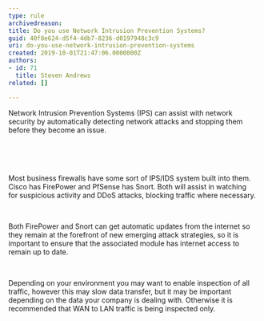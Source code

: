 ```yaml
---
type: rule
archivedreason: 
title: Do you use Network Intrusion Prevention Systems?
guid: 40f8e624-d5f4-4db7-8236-d0197948c3c9
uri: do-you-use-network-intrusion-prevention-systems
created: 2019-10-01T21:47:06.0000000Z
authors:
- id: 71
  title: Steven Andrews
related: []

---
```



Network Intrusion Prevention Systems (IPS) can assist with network security by automatically detecting network attacks and stopping them before they become an issue.<br><div><br></div>
<br><excerpt class='endintro'></excerpt><br>
<p>​​Most business firewalls have some sort of IPS/IDS system built into them. Cisco has FirePower and&#160;PfSense has Snort​. Both will assist in watching for&#160;suspicious activity and DDoS attacks, blocking traffic where necessary.<br></p><p><br></p><p>Both FirePower and Snort ​can get automatic updates from the internet so they remain at the forefront of new emerging attack strategies, so it is important to ensure that the associated module has internet access to remain&#160;up to date​​.<br></p><p><br></p><p>​Depending on your environment you may want to enable inspection of all traffic, however this may slow data transfer, but it may be important depending on the data your company is dealing with. Otherwise it is recommended that WAN to LAN traffic is being inspected only.<br></p>


